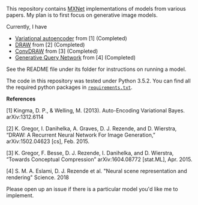 This repository contains [MXNet](https://mxnet.incubator.apache.org/) implementations of models from various papers. My plan is to first focus on generative image models.

Currently, I have
- [Variational autoencoder](vae/) from [1] (Completed)
- [DRAW](draw/) from [2] (Completed)
- [ConvDRAW](convdraw/) from [3] (Completed)
- [Generative Query Network](gqn/) from [4] (Completed)

See the README file under its folder for instructions on running a model.

The code in this repository was tested under Python 3.5.2. You can find all the required python packages in [`requirements.txt`](requirements.txt).


**References**

[1] Kingma, D. P., & Welling, M. (2013). Auto-Encoding Variational Bayes. arXiv:1312.6114

[2] K. Gregor, I. Danihelka, A. Graves, D. J. Rezende, and D. Wierstra, “DRAW: A Recurrent Neural Network For Image Generation,” arXiv:1502.04623 [cs], Feb. 2015.

[3] K. Gregor, F. Besse, D. J. Rezende, I. Danihelka, and D. Wierstra, “Towards Conceptual Compression” arXiv:1604.08772 [stat.ML], Apr. 2015.

[4] S. M. A. Eslami, D. J. Rezende et al. "Neural scene representation and rendering" Science. 2018

Please open up an issue if there is a particular model you'd like me to implement.

